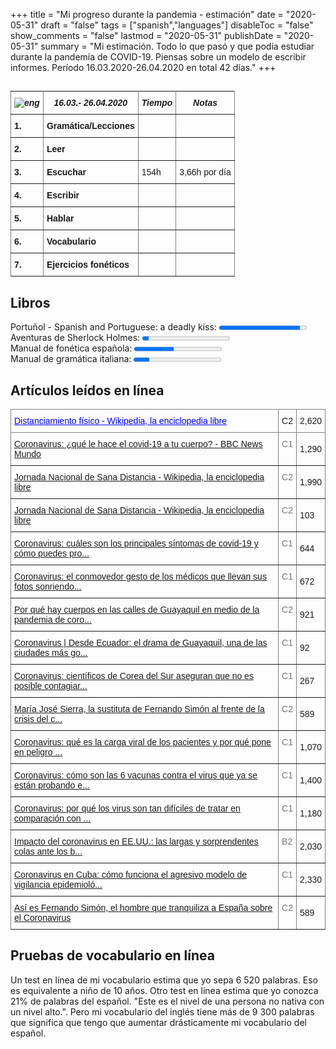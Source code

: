+++
title = "Mi progreso durante la pandemia - estimación"
date = "2020-05-31"
draft = "false"
tags = ["spanish","languages"]
disableToc = "false"
show_comments = "false"
lastmod = "2020-05-31"
publishDate = "2020-05-31"
summary = "Mi estimación. Todo lo que pasó y que podía estudiar durante la pandemia de COVID-19. Piensas sobre un modelo de escribir informes. Período 16.03.2020-26.04.2020 en total 42 días."
+++

##



<style type="text/css">
.tg  {border-collapse:collapse;border-spacing:0;}
.tg td{font-family:Arial, sans-serif;font-size:14px;padding:10px 5px;border-style:solid;border-width:1px;overflow:hidden;word-break:normal;}
.tg th{font-family:Arial, sans-serif;font-size:14px;font-weight:normal;padding:10px 5px;border-style:solid;border-width:1px;overflow:hidden;word-break:normal;}
.tg .tg-4erg{font-weight:bold;font-style:italic;border-color:inherit;text-align:center;vertical-align:top}
.tg .tg-rvyq{font-weight:bold;font-style:italic;border-color:inherit;text-align:center;vertical-align:top}
.tg .tg-7btt{font-weight:bold;border-color:inherit;text-align:left;vertical-align:top}
.tg .tg-fymr{font-weight:bold;border-color:inherit;text-align:left;vertical-align:top}
.tg .tg-0pky{border-color:inherit;text-align:left;vertical-align:top}
</style>
<table class="tg">
  <tr>
    <th class="tg-rvyq"><img src="/flags/spain32.png" alt="eng"></th>
    <th class="tg-4erg">16.03.- 26.04.2020</th>
    <th class="tg-4erg">Tiempo</th>
      <th class="tg-4erg">Notas</th>
  </tr>
  <tr>
    <td class="tg-7btt">1.</td>
    <td class="tg-fymr">Gramática/Lecciones</td>
    <td class="tg-0pky"></td>
    <td class="tg-0pky"></td>
  </tr>
  <tr>
    <td class="tg-7btt">2.</td>
    <td class="tg-fymr">Leer</td>
    <td class="tg-0pky"></td>
    <td class="tg-0pky"></td>
  </tr>
  <tr>
    <td class="tg-7btt">3.</td>
    <td class="tg-fymr">Escuchar</td>
    <td class="tg-0pky">154h</td>
    <td class="tg-0pky">3,66h por día</td>
  </tr>
  <tr>
    <td class="tg-fymr">4.</td>
    <td class="tg-fymr">Escribir</td>
    <td class="tg-0pky"></td>
    <td class="tg-0pky"></td>
  </tr>
  <tr>
    <td class="tg-fymr">5.</td>
    <td class="tg-fymr">Hablar</td>
    <td class="tg-0pky"></td>
    <td class="tg-0pky"></td>
  </tr>
  <tr>
    <td class="tg-fymr">6.</td>
    <td class="tg-fymr">Vocabulario</td>
    <td class="tg-0pky"></td>
    <td class="tg-0pky"></td>
  </tr>
  <tr>
    <td class="tg-fymr">7.</td>
    <td class="tg-fymr">Ejercicios fonéticos</td>
    <td class="tg-0pky"></td>
    <td class="tg-0pky"></td>
  </tr>
</table>

## Libros

<label for="libro">Portuñol - Spanish and Portuguese: a deadly kiss:</label>
<progress id="spanish-progress" value="140" max="151"> 100% </progress>
<br>
<label for="libro">Aventuras de Sherlock Holmes:</label>
<progress id="spanish-progress" value="24" max="332"> 100% </progress>
<br>
<label for="libro">Manual de fonética española:</label>
<progress id="spanish-progress" value="70" max="155"> 100% </progress>
<br>
<label for="libro">Manual de gramática italiana:</label>
<progress id="spanish-progress" value="54" max="291"> 100% </progress>
<br>

## Artículos leídos en línea

<style type="text/css">
.tg  {border-collapse:collapse;border-spacing:0;}
.tg td{border-color:black;border-style:solid;border-width:1px;font-family:Arial, sans-serif;font-size:14px;
  overflow:hidden;padding:10px 5px;word-break:normal;}
.tg th{border-color:black;border-style:solid;border-width:1px;font-family:Arial, sans-serif;font-size:14px;
  font-weight:normal;overflow:hidden;padding:10px 5px;word-break:normal;}
.tg .tg-0ys1{background-color:inherit;border-color:inherit;text-align:left;vertical-align:middle}
.tg .tg-jxgv{background-color:inherit;border-color:inherit;text-align:left;vertical-align:top}
.tg .tg-mfxq{background-color:inherit;border-color:inherit;color:#00E;text-align:left;text-decoration:underline;vertical-align:top}
.tg .tg-h09u{background-color:inherit;border-color:inherit;color:#777;text-align:left;vertical-align:top}
</style>
<table class="tg">
<thead>
  <tr>
    <th class="tg-mfxq">Distanciamiento físico - Wikipedia, la enciclopedia libre<br></th>
    <th class="tg-jxgv">C2</th>
    <th class="tg-0ys1">2,620</th>
  </tr>
</thead>
<tbody>
  <tr>
    <td class="tg-mfxq"><a href="https://readlang.com/library/5eada500ddcb09b2dc07e16c">Coronavirus: ¿qué le hace el covid-19 a tu cuerpo? - BBC News Mundo</a><br></td>
    <td class="tg-h09u"><span style="color:#777">C1</span></td>
    <td class="tg-0ys1">1,290</td>
  </tr>
  <tr>
    <td class="tg-mfxq"><a href="https://readlang.com/library/5eaedd85af3afeb4389942a7">Jornada Nacional de Sana Distancia - Wikipedia, la enciclopedia libre</a><br></td>
    <td class="tg-h09u"><span style="color:#777">C2</span></td>
    <td class="tg-0ys1">1,990</td>
  </tr>
  <tr>
    <td class="tg-mfxq"><a href="https://readlang.com/library/5eaeea41af3afe0b2e9955ed">Jornada Nacional de Sana Distancia - Wikipedia, la enciclopedia libre</a><br></td>
    <td class="tg-h09u"><span style="color:#777">C2</span></td>
    <td class="tg-0ys1">103</td>
  </tr>
  <tr>
    <td class="tg-mfxq"><a href="https://readlang.com/library/5ead9519493191508623506f">Coronavirus: cuáles son los principales síntomas de covid-19 y cómo puedes pro...</a><br></td>
    <td class="tg-h09u"><span style="color:#777">C1</span></td>
    <td class="tg-0ys1">644</td>
  </tr>
  <tr>
    <td class="tg-mfxq"><a href="https://readlang.com/library/5ead880f4931915c4b233b93">Coronavirus: el conmovedor gesto de los médicos que llevan sus fotos sonriendo...</a><br></td>
    <td class="tg-h09u"><span style="color:#777">C1</span></td>
    <td class="tg-0ys1">672</td>
  </tr>
  <tr>
    <td class="tg-mfxq"><a href="https://readlang.com/library/5ead817e4931916bd1232d51">Por qué hay cuerpos en las calles de Guayaquil en medio de la pandemia de coro...</a><br></td>
    <td class="tg-h09u"><span style="color:#777">C2</span></td>
    <td class="tg-0ys1">921</td>
  </tr>
  <tr>
    <td class="tg-mfxq"><a href="https://readlang.com/library/5ead7f93ddcb09244b079413">Coronavirus | Desde Ecuador: el drama de Guayaquil, una de las ciudades más go...</a><br></td>
    <td class="tg-h09u"><span style="color:#777">C1</span></td>
    <td class="tg-0ys1">92</td>
  </tr>
  <tr>
    <td class="tg-mfxq"><a href="https://readlang.com/library/5ead7ab32c7cec14236cc8ba">Coronavirus: científicos de Corea del Sur aseguran que no es posible contagiar...</a><br></td>
    <td class="tg-h09u"><span style="color:#777">C1</span></td>
    <td class="tg-0ys1">267</td>
  </tr>
  <tr>
    <td class="tg-mfxq"><a href="https://readlang.com/library/5e8e0c009ae48b44f6ba3a2a">María José Sierra, la sustituta de Fernando Simón al frente de la crisis del c...</a><br></td>
    <td class="tg-h09u"><span style="color:#777">C2</span></td>
    <td class="tg-0ys1">589</td>
  </tr>
  <tr>
    <td class="tg-mfxq"><a href="https://readlang.com/library/5ead2f43493191765122ac26">Coronavirus: qué es la carga viral de los pacientes y por qué pone en peligro ...</a><br></td>
    <td class="tg-h09u"><span style="color:#777">C1</span></td>
    <td class="tg-0ys1">1,070</td>
  </tr>
  <tr>
    <td class="tg-mfxq"><a href="https://readlang.com/library/5ead2ede493191579722abc3">Coronavirus: cómo son las 6 vacunas contra el virus que ya se están probando e...</a><br></td>
    <td class="tg-h09u"><span style="color:#777">C1</span></td>
    <td class="tg-0ys1">1,400</td>
  </tr>
  <tr>
    <td class="tg-mfxq"><a href="https://readlang.com/library/5ead2f64ddcb0903f7071523">Coronavirus: por qué los virus son tan difíciles de tratar en comparación con ...</a><br></td>
    <td class="tg-h09u"><span style="color:#777">C1</span></td>
    <td class="tg-0ys1">1,180</td>
  </tr>
  <tr>
    <td class="tg-mfxq"><a href="https://readlang.com/library/5eacab4c2c7cec38b26bd5ed">Impacto del coronavirus en EE.UU.: las largas y sorprendentes colas ante los b...</a><br></td>
    <td class="tg-h09u"><span style="color:#777">B2</span></td>
    <td class="tg-0ys1">2,030</td>
  </tr>
  <tr>
    <td class="tg-mfxq"><a href="https://readlang.com/library/5eac6a94ddcb095d14062417">Coronavirus en Cuba: cómo funciona el agresivo modelo de vigilancia epidemioló...</a><br></td>
    <td class="tg-h09u"><span style="color:#777">C1</span></td>
    <td class="tg-0ys1">2,330</td>
  </tr>
  <tr>
    <td class="tg-mfxq"><a href="https://readlang.com/library/5e8e0f228807a5dc85519cfc">Así es Fernando Simón, el hombre que tranquiliza a España sobre el Coronavirus</a><br></td>
    <td class="tg-h09u"><span style="color:#777">C2</span></td>
    <td class="tg-0ys1">589</td>
  </tr>
</tbody>
</table>

## Pruebas de vocabulario en línea

 Un test en línea de mi vocabulario estima que yo sepa 6 520 palabras. Eso es equivalente a niño de 10 años. Otro test en línea estima que yo conozca 21% de palabras del español. "Este es el nivel de una persona no nativa con un nivel alto.". Pero mi vocabulario del inglés tiene más de 9 300 palabras que significa que tengo que aumentar drásticamente mi vocabulario del español.
